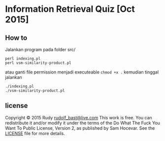 # Information Retrieval Quiz [Oct 2015]

## How to

Jalankan program pada folder src/

```shell
perl indexing.pl
perl vsm-similarity-product.pl
```

atau ganti file permission menjadi executeable `chmod +x .` kemudian tinggal jalankan

```shell
./indexing.pl
./vsm-similarity-product.pl
```

## license
Copyright © 2015 Rudy <rudolf_bast@live.com>
This work is free. You can redistribute it and/or modify it under the
terms of the Do What The Fuck You Want To Public License, Version 2,
as published by Sam Hocevar. See the [LICENSE](/LICENSE.md) file for more details.

